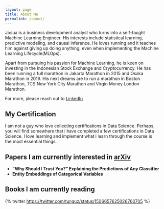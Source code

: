 ```yaml
---
layout: page
title: About Me
permalink: /about/
---
```



Josua is a business development analyst who turns into a self-taught Machine Learning Engineer. His interests include statistical learning, predictive modeling, and causal inference.
He loves running and it teaches him against giving up doing anything, even when implementing the Machine Learning Lifecycle(MLOps).

Apart from pursuing his passion for Machine Learning, he is keen on investing in the Indonesian Stock Exchange and Cryptocurrency. He has been running a full marathon in Jakarta Marathon in 2015 and Osaka Marathon in 2019. His next dreams are to run a marathon in Boston Marathon, TCS New York City Marathon and Virgin Money London Marathon.

For more, please reach out to [LinkedIn](https://www.linkedin.com/in/josuanaiborhu/)

## My Certification
I am not a guy who love collecting certifications in Data Science. Perhaps, you will find somewhere that i have completed a few certifications in Data Science. 
I love learning and implement what i learn through the course is the most essential things. 

## Papers I am currently interested in [arXiv](https://arxiv.org/)
 - **"Why Should I Trust You?” Explaining the Predictions of Any Classifier**
 - **Entity Embeddings of Categorical Variables**

## Books I am currently reading

{% twitter https://twitter.com/tunguz/status/1506657625026760705 %}

